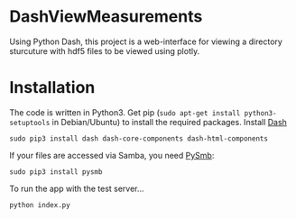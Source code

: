 # DashViewMeasurements
Using Python Dash, this project is a web-interface for viewing a directory sturcuture with hdf5 files to be viewed using plotly.

# Installation

The code is written in Python3. Get pip (`sudo apt-get install python3-setuptools` in Debian/Ubuntu) to install the required packages.
Install [Dash](https://plot.ly/products/dash/)
```
sudo pip3 install dash dash-core-components dash-html-components
```

If your files are accessed via Samba, you need [PySmb](https://pysmb.readthedocs.io/en/latest/):
```
sudo pip3 install pysmb
```

To run the app with the test server...
```
python index.py
```
